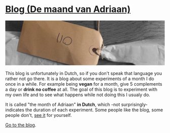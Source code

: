 ---
---

# [Blog (De maand van Adriaan)](https://demaandvanadriaan.nl)

<span class="image main"><img src="/images/demaandvanadriaan/header.jpg" alt="Adriaan van Rossum's blog" /></span>

This blog is unfortunately in Dutch, so if you don't speak that language you rather not go there. It is a blog about some experiments of a month I do once in a while. For example being **vegan** for a month, give 5 complements a day or **drink no coffee** at all. The goal of this blog is to experiment with my own life and to see what happens while not doing this I usualy do.

It is called "the month of Adriaan" **in Dutch**, which -not surprisingly- indicates the duration of each experiment. Some people like the blog, some people don't, [see it](https://demaandvanadriaan.nl) for yourself.

[Go to the blog](https://demaandvanadriaan.nl).
